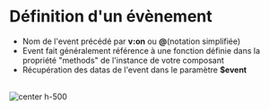 <!-- .slide: class="sfeir-basic-slide" -->
# Définition d'un évènement

- Nom de l'event précédé par __v:on__ ou __@__(notation simplifiée)
- Event fait généralement référence à une fonction définie dans la propriété "methods" de l'instance de votre composant
- Récupération des datas de l'event dans le paramètre <strong>$event</strong> <br/><br/>


![center h-500](assets/images/school/dom-event-gestion/vue-event.png)

